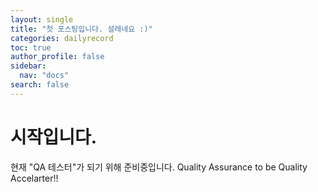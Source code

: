 ```yaml
---
layout: single
title: "첫 포스팅입니다. 설레네요 :)"
categories: dailyrecord
toc: true
author_profile: false
sidebar:
  nav: "docs"
search: false
---
```


# 시작입니다.

현재 "QA 테스터"가 되기 위해 준비중입니다.
Quality Assurance to be Quality Accelarter!!
